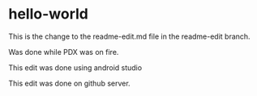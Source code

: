 # hello-world

This is the change to the readme-edit.md file in the readme-edit branch.

Was done while PDX was on fire.

This edit was done using android studio

This edit was done on github server.
